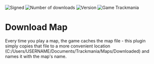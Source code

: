 ![Signed](https://img.shields.io/badge/Signed-Yes-00AA00)
![Number of downloads](https://img.shields.io/badge/dynamic/json?query=downloads&url=https%3A%2F%2Fopenplanet.dev%2Fapi%2Fplugin%2F466&label=Downloads&color=purple)
![Version](https://img.shields.io/badge/dynamic/json?query=version&url=https%3A%2F%2Fopenplanet.dev%2Fapi%2Fplugin%2F466&label=Version&color=red)
![Game Trackmania](https://img.shields.io/badge/Game-Trackmania-blue)
# Download Map

Every time you play a map, the game caches the map file - this plugin simply copies that file to a more convenient location (C:/Users/USERNAME/Documents/Trackmania/Maps/Downloaded) and names it with the map's name.